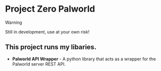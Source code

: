 # Project Zero Palworld
 > [!WARNING]  
 > Still in development, use at your own risk!

## This project runs my libaries.
 - **Palworld API Wrapper** - A python library that acts as a wrapper for the Palworld server REST API.